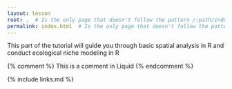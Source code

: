 ```yaml
---
layout: lesson
root: .  # Is the only page that doesn't follow the pattern /:path/index.html
permalink: index.html  # Is the only page that doesn't follow the pattern /:path/index.html
---
```

This part of the tutorial will guide you through basic spatial analysis in R and conduct ecological niche modeling in R

<!-- this is an html comment -->

{% comment %} This is a comment in Liquid {% endcomment %}


{% include links.md %}
